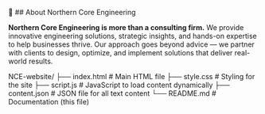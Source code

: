 📌 ## About Northern Core Engineering

**Northern Core Engineering is more than a consulting firm.**
We provide innovative engineering solutions, strategic insights, and hands-on expertise to help businesses thrive. Our approach goes beyond advice — we partner with clients to design, optimize, and implement solutions that deliver real-world results.

NCE-website/
├── index.html # Main HTML file
├── style.css # Styling for the site
├── script.js # JavaScript to load content dynamically
├── content.json # JSON file for all text content
└── README.md # Documentation (this file)
